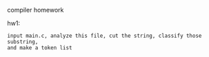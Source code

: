 compiler homework

hw1:

	input main.c, analyze this file, cut the string, classify those substring,
	and make a token list
